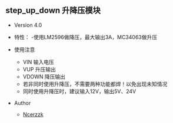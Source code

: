 ## step_up_down 升降压模块

- Version 4.0

- 特性：
	-使用LM2596做降压，最大输出3A，MC34063做升压

- 使用注意
	- VIN 输入电压
	- VUP 升压输出
	- VDOWN 降压输出
	- 若非同时使用升降压，不需要两种功能都焊！以免出现未知情况
	- 同时使用升降压时，建议输入12V，输出5V、24V

- Author 
	- [Ncerzzk](https://github.com/Ncerzzk)



